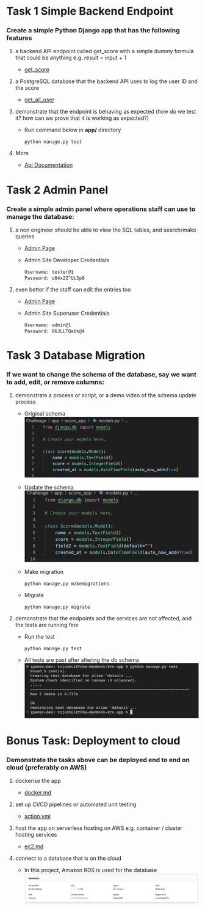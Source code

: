 # Task 1 Simple Backend Endpoint

### Create a simple Python Django app that has the following features

1. a backend API endpoint called  get_score  with a simple dummy formula that could be anything e.g.  result = input + 1

    - [get_score](http://52.74.129.55:8000/app/get_score?input=4)

2. a PostgreSQL database that the backend API uses to log the user ID and the score

    - [get_all_user](http://52.74.129.55:8000/app/user)

3. demonstrate that the endpoint is behaving as expected (how do we test it? how can we prove that it is working as expected?)

    - Run command below in <b>app/</b> directory 
        ```
        python manage.py test
        ```

4. More
    - [Api Documentation](http://52.74.129.55:8000/swagger)

# Task 2 Admin Panel
### Create a simple admin panel where operations staff can use to manage the database:

1. a non engineer should be able to view the SQL tables, and search/make queries

    - [Admin Page](http://52.74.129.55:8000/admin)

    - Admin Site Developer Credentials
        ```
        Username: tester@1
        Password: o84x2Z^UL5p8
        ```

2. even better if the staff can edit the entries too
    - [Admin Page](http://52.74.129.55:8000/admin)

    - Admin Site Superuser Credentials
        ```
        Username: admin@1
        Password: 06JLLTQa6k@4
        ```


# Task 3 Database Migration
### If we want to change the schema of the database, say we want to add, edit, or remove columns:

1. demonstrate a process or script, or a demo video of the schema update process
    - Original schema
    ![Datbase summary](/assets/1.png)
    
    - Update the schema
    ![Datbase summary](/assets/2.png)

    - Make migration
        ```
        python manage.py makemigrations
        ```

    - Migrate
        ```
        python manage.py migrate
        ```

2. demonstrate that the endpoints and the services are not affected, and the tests are 
running fine
    - Run the test
        ```
        python manage.py test
        ```
    - All tests are past after altering the db schema
    ![Datbase summary](/assets/3.png)


# Bonus Task: Deployment to cloud
### Demonstrate the tasks above can be deployed end to end on cloud (preferably on AWS)

1. dockerise the app
    - [docker.md](/docker.md)

2. set up CI/CD pipelines or automated unit testing
    - [action.yml](.github/workflows/action.yml)

3. host the app on serverless hosting on AWS e.g. container / cluster hosting services
    - [ec2.md](/ec2.md)

4. connect to a database that is on the cloud
    - In this project, Amazon RDS is used for the database
    ![Datbase summary](/assets/db.png)




